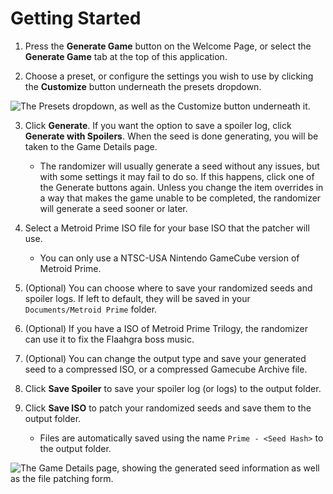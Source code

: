 # Getting Started

1. Press the **Generate Game** button on the Welcome Page, or select the **Generate Game** tab at the top of this application.

2. Choose a preset, or configure the settings you wish to use by clicking the **Customize** button underneath the presets dropdown.

![The Presets dropdown, as well as the Customize button underneath it.](/assets/help-documents/images/presetAndCustomize.png)

3. Click **Generate**. If you want the option to save a spoiler log, click **Generate with Spoilers**. When the seed is done generating, you will be taken to the Game Details page.

    * The randomizer will usually generate a seed without any issues, but with some settings it may fail to do so. If this happens, click one of the Generate buttons again. Unless you change the item overrides in a way that makes the game unable to be completed, the randomizer will generate a seed sooner or later.

4. Select a Metroid Prime ISO file for your base ISO that the patcher will use.
    
    * You can only use a NTSC-USA Nintendo GameCube version of Metroid Prime.

5. (Optional) You can choose where to save your randomized seeds and spoiler logs. If left to default, they will be saved in your `Documents/Metroid Prime` folder.

6. (Optional) If you have a ISO of Metroid Prime Trilogy, the randomizer can use it to fix the Flaahgra boss music.

7. (Optional) You can change the output type and save your generated seed to a compressed ISO, or a compressed Gamecube Archive file.

8. Click **Save Spoiler** to save your spoiler log (or logs) to the output folder.

9. Click **Save ISO** to patch your randomized seeds and save them to the output folder.

    * Files are automatically saved using the name `Prime - <Seed Hash>` to the output folder.

![The Game Details page, showing the generated seed information as well as the file patching form.](/assets/help-documents/images/gameDetails.png)
